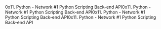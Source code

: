 0x11. Python - Network #1
Python
Scripting
Back-end
API0x11. Python - Network #1
Python
Scripting
Back-end
API0x11. Python - Network #1
Python
Scripting
Back-end
API0x11. Python - Network #1
Python
Scripting
Back-end
API
